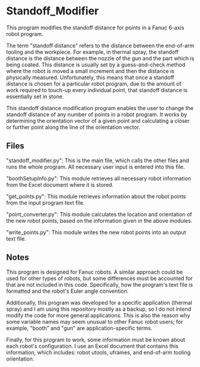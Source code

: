 # Standoff_Modifier
This program modifies the standoff distance for points in a Fanuc 6-axis robot program.

The term "standoff distance" refers to the distance between the end-of-arm tooling and the workpiece. For example, in thermal spray, the standoff distance is the distance between the nozzle of the gun and the part which is being coated. This distance is usually set by a guess-and-check method where the robot is moved a small increment and then the distance is physically measured. Unfortunately, this means that once a standoff distance is chosen for a particular robot program, due to the amount of work required to touch-up every individual point, that standoff distance is essentially set in stone.

This standoff distance modification program enables the user to change the standoff distance of any number of points in a robot program. It works by determining the orientation vector of a given point and calculating a closer or further point along the line of the orientation vector.

## Files
"standoff_modifier.py": This is the main file, which calls the other files and runs the whole program. All necessary user input is entered into this file.

"boothSetupInfo.py": This module retrieves all necessary robot information from the Excel document where it is stored.

"get_points.py": This module retrieves information about the robot points from the input program text file.

"point_converter.py": This module calculates the location and orientation of the new robot points, based on the information given in the above modules.

"write_points.py": This module writes the new robot points into an output text file.

## Notes
This program is designed for Fanuc robots. A similar approach could be used for other types of robots, but some differences must be accounted for that are not included in this code. Specifically, how the program's text file is formatted and the robot's Euler angle convention. 

Additionally, this program was developed for a specific application (thermal spray) and I am using this repository mostly as a backup, so I do not intend modify the code for more general applications. This is also the reason why some variable names may seem unusual to other Fanuc robot users; for example, "booth" and "gun" are application-specific terms.

Finally, for this program to work, some information must be known about each robot's configuration. I use an Excel document that contains this information, which includes: robot utools, uframes, and end-of-arm tooling orientation.